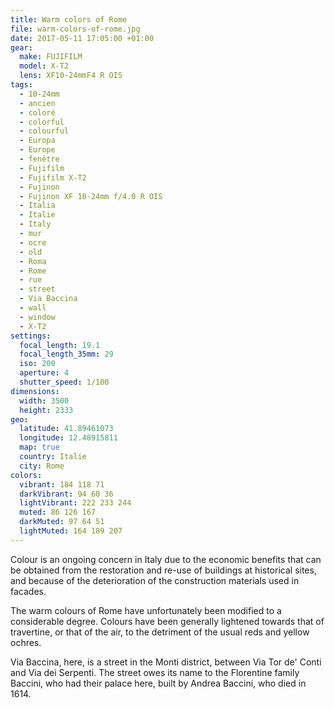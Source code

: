 ```yaml
---
title: Warm colors of Rome
file: warm-colors-of-rome.jpg
date: 2017-05-11 17:05:00 +01:00
gear:
  make: FUJIFILM
  model: X-T2
  lens: XF10-24mmF4 R OIS
tags:
  - 10-24mm
  - ancien
  - coloré
  - colorful
  - colourful
  - Europa
  - Europe
  - fenêtre
  - Fujifilm
  - Fujifilm X-T2
  - Fujinon
  - Fujinon XF 10-24mm f/4.0 R OIS
  - Italia
  - Italie
  - Italy
  - mur
  - ocre
  - old
  - Roma
  - Rome
  - rue
  - street
  - Via Baccina
  - wall
  - window
  - X-T2
settings:
  focal_length: 19.1
  focal_length_35mm: 29
  iso: 200
  aperture: 4
  shutter_speed: 1/100
dimensions:
  width: 3500
  height: 2333
geo:
  latitude: 41.89461073
  longitude: 12.48915811
  map: true
  country: Italie
  city: Rome
colors:
  vibrant: 184 118 71
  darkVibrant: 94 60 36
  lightVibrant: 222 233 244
  muted: 86 126 167
  darkMuted: 97 64 51
  lightMuted: 164 189 207
---
```


Colour is an ongoing concern in Italy due to the economic benefits that can be obtained from the restoration and re-use of buildings at historical sites, and because of the deterioration of the construction materials used in facades.

The warm colours of Rome have unfortunately been modified to a considerable degree. Colours have been generally lightened towards that of travertine, or that of the air, to the detriment of the usual reds and yellow ochres.

Via Baccina, here, is a street in the Monti district, between Via Tor de' Conti and Via dei Serpenti. The street owes its name to the Florentine family Baccini, who had their palace here, built by Andrea Baccini, who died in 1614.
